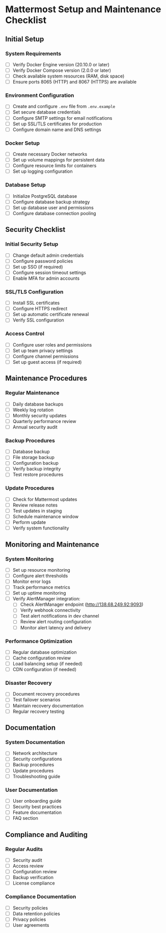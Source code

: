 # Mattermost Setup and Maintenance Checklist

## Initial Setup

### System Requirements
- [ ] Verify Docker Engine version (20.10.0 or later)
- [ ] Verify Docker Compose version (2.0.0 or later)
- [ ] Check available system resources (RAM, disk space)
- [ ] Ensure ports 8065 (HTTP) and 8067 (HTTPS) are available

### Environment Configuration
- [ ] Create and configure `.env` file from `.env.example`
- [ ] Set secure database credentials
- [ ] Configure SMTP settings for email notifications
- [ ] Set up SSL/TLS certificates for production
- [ ] Configure domain name and DNS settings

### Docker Setup
- [ ] Create necessary Docker networks
- [ ] Set up volume mappings for persistent data
- [ ] Configure resource limits for containers
- [ ] Set up logging configuration

### Database Setup
- [ ] Initialize PostgreSQL database
- [ ] Configure database backup strategy
- [ ] Set up database user and permissions
- [ ] Configure database connection pooling

## Security Checklist

### Initial Security Setup
- [ ] Change default admin credentials
- [ ] Configure password policies
- [ ] Set up SSO (if required)
- [ ] Configure session timeout settings
- [ ] Enable MFA for admin accounts

### SSL/TLS Configuration
- [ ] Install SSL certificates
- [ ] Configure HTTPS redirect
- [ ] Set up automatic certificate renewal
- [ ] Verify SSL configuration

### Access Control
- [ ] Configure user roles and permissions
- [ ] Set up team privacy settings
- [ ] Configure channel permissions
- [ ] Set up guest access (if required)

## Maintenance Procedures

### Regular Maintenance
- [ ] Daily database backups
- [ ] Weekly log rotation
- [ ] Monthly security updates
- [ ] Quarterly performance review
- [ ] Annual security audit

### Backup Procedures
- [ ] Database backup
- [ ] File storage backup
- [ ] Configuration backup
- [ ] Verify backup integrity
- [ ] Test restore procedures

### Update Procedures
- [ ] Check for Mattermost updates
- [ ] Review release notes
- [ ] Test updates in staging
- [ ] Schedule maintenance window
- [ ] Perform update
- [ ] Verify system functionality

## Monitoring and Maintenance

### System Monitoring
- [ ] Set up resource monitoring
- [ ] Configure alert thresholds
- [ ] Monitor error logs
- [ ] Track performance metrics
- [ ] Set up uptime monitoring
- [ ] Verify AlertManager integration:
  - [ ] Check AlertManager endpoint (http://138.68.249.92:9093)
  - [ ] Verify webhook connectivity
  - [ ] Test alert notifications in dev channel
  - [ ] Review alert routing configuration
  - [ ] Monitor alert latency and delivery

### Performance Optimization
- [ ] Regular database optimization
- [ ] Cache configuration review
- [ ] Load balancing setup (if needed)
- [ ] CDN configuration (if needed)

### Disaster Recovery
- [ ] Document recovery procedures
- [ ] Test failover scenarios
- [ ] Maintain recovery documentation
- [ ] Regular recovery testing

## Documentation

### System Documentation
- [ ] Network architecture
- [ ] Security configurations
- [ ] Backup procedures
- [ ] Update procedures
- [ ] Troubleshooting guide

### User Documentation
- [ ] User onboarding guide
- [ ] Security best practices
- [ ] Feature documentation
- [ ] FAQ section

## Compliance and Auditing

### Regular Audits
- [ ] Security audit
- [ ] Access review
- [ ] Configuration review
- [ ] Backup verification
- [ ] License compliance

### Compliance Documentation
- [ ] Security policies
- [ ] Data retention policies
- [ ] Privacy policies
- [ ] User agreements 